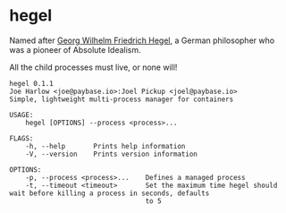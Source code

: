 # hegel

Named after [Georg Wilhelm Friedrich Hegel](https://en.wikipedia.org/wiki/Georg_Wilhelm_Friedrich_Hegel), a German philosopher who was a pioneer of Absolute Idealism.

All the child processes must live, or none will!

```
hegel 0.1.1
Joe Harlow <joe@paybase.io>:Joel Pickup <joel@paybase.io>
Simple, lightweight multi-process manager for containers

USAGE:
    hegel [OPTIONS] --process <process>...

FLAGS:
    -h, --help       Prints help information
    -V, --version    Prints version information

OPTIONS:
    -p, --process <process>...    Defines a managed process
    -t, --timeout <timeout>       Set the maximum time hegel should wait before killing a process in seconds, defaults
                                  to 5
```
